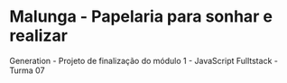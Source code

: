 # Malunga - Papelaria para sonhar e realizar
Generation - Projeto de finalização do módulo 1 - JavaScript Fulltstack - Turma 07
